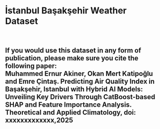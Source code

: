 <h1>İstanbul Başakşehir Weather Dataset</h1><br>

<h2>
If you would use this dataset in any form of publication, please make sure you cite the following paper:<br>
Muhammed Ernur Akiner, Okan Mert Katipoğlu and Emre Çintaş. Predicting Air Quality Index in Başakşehir, Istanbul with Hybrid AI Models: Unveiling Key Drivers Through CatBoost-based SHAP and Feature Importance Analysis. Theoretical and Applied Climatology, doi: xxxxxxxxxxxxx,2025
</h2>
